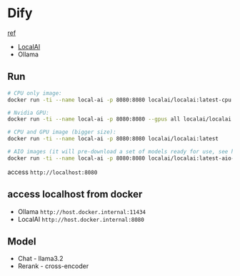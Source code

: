 # Dify

[ref](https://docs.dify.ai)

- [LocalAI](https://github.com/mudler/LocalAI)
- Ollama

## Run

```sh
# CPU only image:
docker run -ti --name local-ai -p 8080:8080 localai/localai:latest-cpu

# Nvidia GPU:
docker run -ti --name local-ai -p 8080:8080 --gpus all localai/localai:latest-gpu-nvidia-cuda-12

# CPU and GPU image (bigger size):
docker run -ti --name local-ai -p 8080:8080 localai/localai:latest

# AIO images (it will pre-download a set of models ready for use, see https://localai.io/basics/container/)
docker run -ti --name local-ai -p 8080:8080 localai/localai:latest-aio-cpu
```

access `http://localhost:8080`

## access localhost from docker

- Ollama `http://host.docker.internal:11434`
- LocalAI `http://host.docker.internal:8080`

## Model

- Chat - llama3.2
- Rerank - cross-encoder
